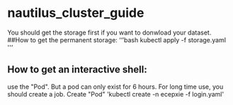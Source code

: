 # nautilus_cluster_guide
You should get the storage first if you want to donwload your dataset.
##How to get the permanent storage:
‘‘’bash
kubectl apply -f storage.yaml
''’
## How to get an interactive shell:
use the "Pod". But a pod can only exist for 6 hours. For long time use, you should create a job.
Create "Pod"
'kubectl create -n ecepxie -f login.yaml'
